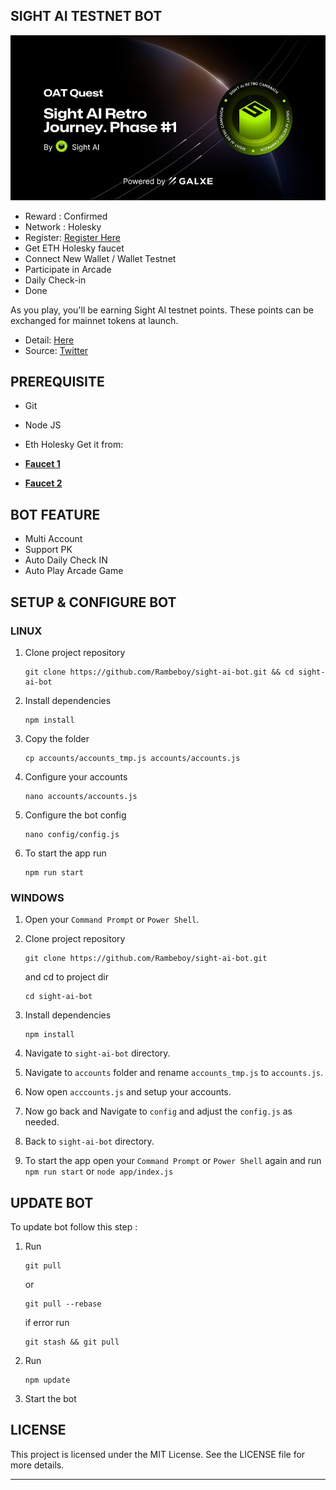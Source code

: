 ## SIGHT AI TESTNET BOT

![sight](assets/img1.png)

- Reward : Confirmed
- Network : Holesky
- Register: [Register Here](https://sightai.io/dashboard?referral-code=V4RW2K)
- Get ETH Holesky faucet
- Connect New Wallet / Wallet Testnet
- Participate in Arcade
- Daily Check-in
- Done

As you play, you'll be earning Sight Al testnet points. These points can be exchanged for mainnet tokens at launch.

- Detail: [Here](https://sightai.gitbook.io/docs/sight-oracle-incentive-plan-season-1)
- Source: [Twitter](https://x.com/theSightAI/status/1839696985147973783)

## PREREQUISITE

- Git
- Node JS
- Eth Holesky Get it from:

- **[Faucet 1](https://holesky-faucet.pk910.de/)**

- **[Faucet 2](https://bwarelabs.com/faucets/ethereum-holesky)**

## BOT FEATURE

- Multi Account 
- Support PK
- Auto Daily Check IN
- Auto Play Arcade Game


## SETUP & CONFIGURE BOT

### LINUX
1. Clone project repository
   ```
   git clone https://github.com/Rambeboy/sight-ai-bot.git && cd sight-ai-bot
   ```
2. Install dependencies
   ```
   npm install
   ```
3. Copy the folder
   ```
   cp accounts/accounts_tmp.js accounts/accounts.js
   ```
5. Configure your accounts
   ```
   nano accounts/accounts.js
   ```
6. Configure the bot config
    ```
   nano config/config.js
    ```
7. To start the app run
    ```
    npm run start
    ```
   
### WINDOWS

1. Open your `Command Prompt` or `Power Shell`.

2. Clone project repository
   ```
   git clone https://github.com/Rambeboy/sight-ai-bot.git
   ```
   and cd to project dir
   ```
   cd sight-ai-bot
   ```
3. Install dependencies 
   ```
   npm install
   ```
5. Navigate to `sight-ai-bot` directory. 

6. Navigate to `accounts` folder and rename `accounts_tmp.js` to `accounts.js`.

7. Now open `acccounts.js` and setup your accounts. 

8. Now go back and Navigate to `config` and adjust the `config.js` as needed.

9. Back to `sight-ai-bot` directory. 

10.  To start the app open your `Command Prompt` or `Power Shell` again and run
    ```
    npm run start
    ```
    or
    ```
    node app/index.js
    ```

## UPDATE BOT

To update bot follow this step :
1. Run
   ```
   git pull
   ```
   or
   ```
   git pull --rebase
   ```
   if error run
   ```
   git stash && git pull
   ```
2. Run
   ```
   npm update
   ```
2. Start the bot

## LICENSE

This project is licensed under the MIT License. See the LICENSE file for more details.

---
